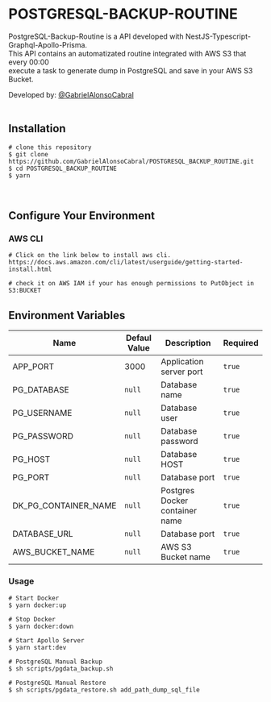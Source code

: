 # POSTGRESQL-BACKUP-ROUTINE
  PostgreSQL-Backup-Routine is a API developed with NestJS-Typescript-Graphql-Apollo-Prisma. <br/>
  This API contains an automatizated routine integrated with AWS S3 that every 00:00 <br/>
  execute a task to generate dump in PostgreSQL and save in your AWS S3 Bucket.  


  Developed by: <a href="https://www.github.com/gabrielAlonsoCabral">@GabrielAlonsoCabral</a>  
  <br/>

## Installation

```
# clone this repository
$ git clone https://github.com/GabrielAlonsoCabral/POSTGRESQL_BACKUP_ROUTINE.git
$ cd POSTGRESQL_BACKUP_ROUTINE
$ yarn
```

<br/>

## Configure Your Environment

### AWS CLI
```
# Click on the link below to install aws cli.
https://docs.aws.amazon.com/cli/latest/userguide/getting-started-install.html

# check it on AWS IAM if your has enough permissions to PutObject in S3:BUCKET
```

## Environment Variables

  <table>
    <thead>
      <tr>
        <th>Name</th>
        <th>Defaul Value</th>
        <th>Description</th>
        <th>Required</th>        
      </tr>
    </thead>
    <tbody>
        <tr>
            <td>APP_PORT</td>
            <td>3000</td>
            <td>Application server port</td>
            <td><code>true</code></td>        
        </tr>
        <tr>
            <td>PG_DATABASE</td>
            <td><code>null</code></td>
            <td>Database name</td>        
            <td><code>true</code></td>    
        </tr>
        <tr>
            <td>PG_USERNAME</td>
            <td><code>null</code></td>
            <td>Database user</td>        
            <td><code>true</code></td>    
        </tr>
        <tr>
            <td>PG_PASSWORD</td>
            <td><code>null</code></td>
            <td>Database password</td>        
            <td><code>true</code></td>    
        </tr>
        <tr>
            <td>PG_HOST</td>
            <td><code>null</code></td>
            <td>Database HOST</td>        
            <td><code>true</code></td>    
        </tr>
        <tr>
            <td>PG_PORT</td>
            <td><code>null</code></td>
            <td>Database port</td>        
            <td><code>true</code></td>    
        </tr>
        <tr>
            <td>DK_PG_CONTAINER_NAME</td>
            <td><code>null</code></td>
            <td>Postgres Docker container name</td>        
            <td><code>true</code></td>    
        </tr>
        <tr>
            <td>DATABASE_URL</td>
            <td><code>null</code></td>
            <td>Database port</td>        
            <td><code>true</code></td>    
        </tr>
        <tr>
            <td>AWS_BUCKET_NAME</td>
            <td><code>null</code></td>
            <td>AWS S3 Bucket name</td>        
            <td><code>true</code></td>    
        </tr>
    </tbody>
  </table>

### Usage
```
# Start Docker
$ yarn docker:up

# Stop Docker
$ yarn docker:down

# Start Apollo Server
$ yarn start:dev

# PostgreSQL Manual Backup
$ sh scripts/pgdata_backup.sh

# PostgreSQL Manual Restore
$ sh scripts/pgdata_restore.sh add_path_dump_sql_file
```
